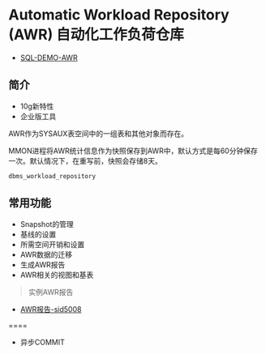 # Automatic Workload Repository (AWR) 自动化工作负荷仓库

- [SQL-DEMO-AWR](../../sql_scripts/opt/awr-system.sql)

## 简介

- 10g新特性
- 企业版工具

AWR作为SYSAUX表空间中的一组表和其他对象而存在。

MMON进程将AWR统计信息作为快照保存到AWR中，默认方式是每60分钟保存一次。默认情况下，在重写前，快照会存储8天。

`dbms_workload_repository`

## 常用功能

- Snapshot的管理
- 基线的设置
- 所需空间开销和设置
- AWR数据的迁移
- 生成AWR报告
- AWR相关的视图和基表


> 实例AWR报告

- [AWR报告-sid5008](awr-sid5008.html)



====


- 异步COMMIT
